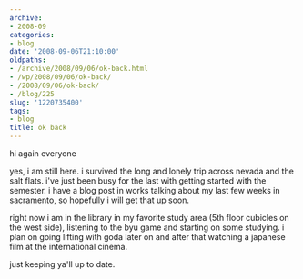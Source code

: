 ```yaml
---
archive:
- 2008-09
categories:
- blog
date: '2008-09-06T21:10:00'
oldpaths:
- /archive/2008/09/06/ok-back.html
- /wp/2008/09/06/ok-back/
- /2008/09/06/ok-back/
- /blog/225
slug: '1220735400'
tags:
- blog
title: ok back
---
```


hi again everyone

yes, i am still here. i survived the long and lonely trip across nevada
and the salt flats. i've just been busy for the last with getting started
with the semester. i have a blog post in works talking about my last few
weeks in sacramento, so hopefully i will get that up soon.

right now i am in the library in my favorite study area (5th floor
cubicles on the west side), listening to the byu game and starting on some
studying. i plan on going lifting with goda later on and after that
watching a japanese film at the international cinema.

just keeping ya'll up to date.

